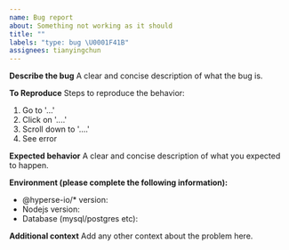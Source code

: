 ```yaml
---
name: Bug report
about: Something not working as it should
title: ""
labels: "type: bug \U0001F41B"
assignees: tianyingchun
---
```


**Describe the bug**
A clear and concise description of what the bug is.

**To Reproduce**
Steps to reproduce the behavior:

1. Go to '...'
2. Click on '....'
3. Scroll down to '....'
4. See error

**Expected behavior**
A clear and concise description of what you expected to happen.

**Environment (please complete the following information):**

- @hyperse-io/\* version:
- Nodejs version:
- Database (mysql/postgres etc):

**Additional context**
Add any other context about the problem here.
